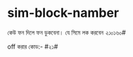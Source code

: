 # sim-block-namber
 
 কেউ ফন দিলে ফন ডুকবেনা। যে সিমে লক করবেন
                  *২১*০১৬০#
 
 off করার কোড:- #২১#
